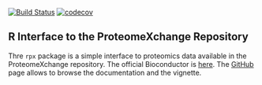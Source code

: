[![Build Status](https://travis-ci.org/lgatto/rpx.svg?branch=master)](https://travis-ci.org/lgatto/rpx)
[![codecov](https://codecov.io/gh/lgatto/rpx/branch/master/graph/badge.svg)](https://codecov.io/gh/lgatto/rpx)

## R Interface to the ProteomeXchange Repository

Thre `rpx` package is a simple interface to proteomics data available
in the ProteomeXchange repository. The official Bioconductor is
[here](http://bioconductor.org/packages/release/bioc/html/rpx.html). The
[GitHub](http://lgatto.github.io/rpx) page allows to browse the
documentation and the vignette.


